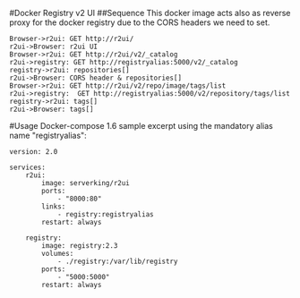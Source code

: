 #Docker Registry v2 UI
##Sequence
This docker image acts also as reverse proxy for the docker registry due to the CORS headers we need to set. 
```sequence
Browser->r2ui: GET http://r2ui/
r2ui->Browser: r2ui UI
Browser->r2ui: GET http://r2ui/v2/_catalog
r2ui->registry: GET http://registryalias:5000/v2/_catalog
registry->r2ui: repositories[]
r2ui->Browser: CORS header & repositories[]
Browser->r2ui: GET http://r2ui/v2/repo/image/tags/list
r2ui->registry:  GET http://registryalias:5000/v2/repository/tags/list
registry->r2ui: tags[]
r2ui->Browser: tags[]
```
#Usage
Docker-compose 1.6 sample excerpt using the mandatory alias name "registryalias":
```
version: 2.0

services:
    r2ui:
        image: serverking/r2ui
        ports:
            - "8000:80"
        links:
            - registry:registryalias
        restart: always
    
    registry:
        image: registry:2.3
        volumes:
            - ./registry:/var/lib/registry
        ports:
            - "5000:5000"
        restart: always
```
